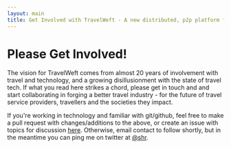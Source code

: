 ```yaml
---
layout: main
title: Get Involved with TravelWeft - A new distributed, p2p platform for the travel industry
---
```


# Please Get Involved!

The vision for TravelWeft comes from almost 20 years of involvement with travel and technology, and a growing disillusionment with the state of travel tech. If what you read here strikes a chord, please get in touch and and start collaborating in forging a better travel industry - for the future of travel service providers, travellers and the societies they impact.

If you're working in technology and familiar with git/github, feel free to make a pull request with changes/additions to the above, or create an issue with topics for discussion [here](https://github.com/travelweft/travelweft.io). Otherwise, email contact to follow shortly, but in the meantime you can ping me on twitter at [@shr](https://twitter.com/shr).
